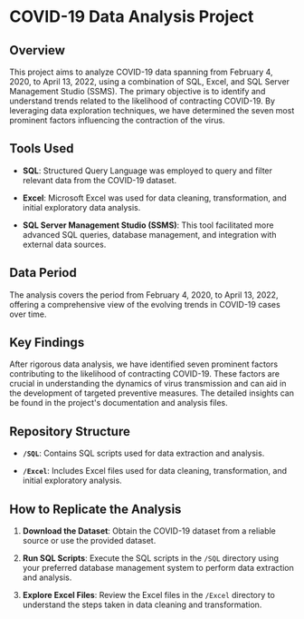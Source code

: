 # COVID-19 Data Analysis Project

## Overview

This project aims to analyze COVID-19 data spanning from February 4, 2020, to April 13, 2022, using a combination of SQL, Excel, and SQL Server Management Studio (SSMS). The primary objective is to identify and understand trends related to the likelihood of contracting COVID-19. By leveraging data exploration techniques, we have determined the seven most prominent factors influencing the contraction of the virus.

## Tools Used
- **SQL**: Structured Query Language was employed to query and filter relevant data from the COVID-19 dataset.
  
- **Excel**: Microsoft Excel was used for data cleaning, transformation, and initial exploratory data analysis.
  
- **SQL Server Management Studio (SSMS)**: This tool facilitated more advanced SQL queries, database management, and integration with external data sources.

## Data Period

The analysis covers the period from February 4, 2020, to April 13, 2022, offering a comprehensive view of the evolving trends in COVID-19 cases over time.

## Key Findings

After rigorous data analysis, we have identified seven prominent factors contributing to the likelihood of contracting COVID-19. These factors are crucial in understanding the dynamics of virus transmission and can aid in the development of targeted preventive measures. The detailed insights can be found in the project's documentation and analysis files.

## Repository Structure

- **`/SQL`**: Contains SQL scripts used for data extraction and analysis.
  
- **`/Excel`**: Includes Excel files used for data cleaning, transformation, and initial exploratory analysis.

## How to Replicate the Analysis

1. **Download the Dataset**: Obtain the COVID-19 dataset from a reliable source or use the provided dataset.

2. **Run SQL Scripts**: Execute the SQL scripts in the `/SQL` directory using your preferred database management system to perform data extraction and analysis.

3. **Explore Excel Files**: Review the Excel files in the `/Excel` directory to understand the steps taken in data cleaning and transformation.
